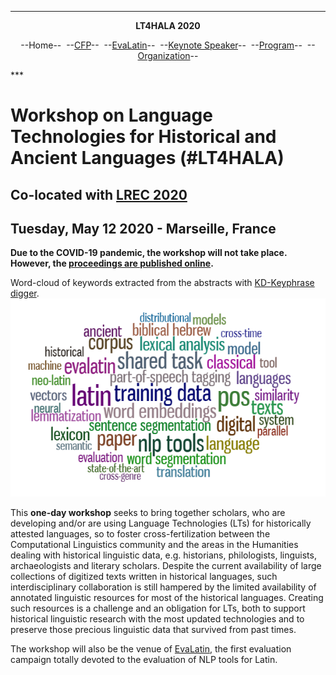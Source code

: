 ***
<p style="text-align: center;"><b>LT4HALA 2020</b></p>
<p style="text-align: center;">--Home--&nbsp;&nbsp;--<a href="CFP">CFP</a>--&nbsp;&nbsp;--<a href="EvaLatin">EvaLatin</a>--&nbsp;&nbsp;--<a href="Keynote">Keynote Speaker</a>--&nbsp;&nbsp;--<a href="Program">Program</a>--&nbsp;&nbsp;--<a href="organization">Organization</a>--</p>
***

# Workshop on Language Technologies for Historical and Ancient Languages (#LT4HALA)
## Co-located with [LREC 2020](https://lrec2020.lrec-conf.org/)
## Tuesday, May 12 2020 - Marseille, France

**Due to the COVID-19 pandemic, the workshop will not take place. However, the [proceedings are published online](https://lrec2020.lrec-conf.org/media/proceedings/Workshops/Books/LT4HALAbook.pdf).**

Word-cloud of keywords extracted from the abstracts with [KD-Keyphrase digger](http://dhlab.fbk.eu:8080/KD_KeyDigger/).
![](KD.png)

This **one-day workshop** seeks to bring together scholars, who are developing and/or are using Language Technologies (LTs) for historically attested languages, so to foster cross-fertilization between the Computational Linguistics community and the areas in the Humanities dealing with historical linguistic data, e.g. historians, philologists, linguists, archaeologists and literary scholars. Despite the current availability of large collections of digitized texts written in historical languages, such interdisciplinary collaboration is still hampered by the limited availability of annotated linguistic resources for most of the historical languages. Creating such resources is a challenge and an obligation for LTs, both to support historical linguistic research with the most updated technologies and to preserve those precious linguistic data that survived from past times.

The workshop will also be the venue of [EvaLatin](EvaLatin), the first evaluation campaign totally devoted to the evaluation of NLP tools for Latin.


